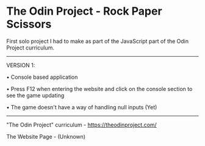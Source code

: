 # The Odin Project - Rock Paper Scissors

First solo project I had to make as part of the JavaScript part of the Odin Project curriculum.

-------------------------------------------------------------------------------------------------

VERSION 1:

  • Console based application
  
  • Press F12 when entering the website and click on the console section to see the game updating
  
  • The game doesn't have a way of handling null inputs (Yet)
  
-------------------------------------------------------------------------------------------------

"The Odin Project" curriculum - https://theodinproject.com/

The Website Page - (Unknown)
